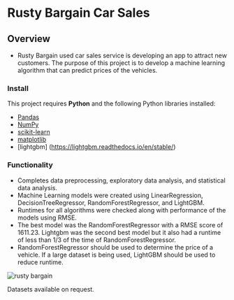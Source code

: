 # Rusty Bargain Car Sales

## Overview

* Rusty Bargain used car sales service is developing an app to attract new customers. The purpose of this project is to develop a machine learning algorithm that can predict prices of the vehicles.

### Install

This project requires **Python** and the following Python libraries installed:

- [Pandas](http://pandas.pydata.org/)
- [NumPy](http://www.numpy.org/)
- [scikit-learn](http://scikit-learn.org/stable/)
- [matplotlib](http://matplotlib.org/)
- [lightgbm] (https://lightgbm.readthedocs.io/en/stable/)

### Functionality

* Completes data preprocessing, exploratory data analysis, and statistical data analysis.
* Machine Learning models were created using LinearRegression, DecisionTreeRegressor, RandomForestRegressor, and LightGBM.
* Runtimes for all algorithms were checked along with performance of the models using RMSE.
* The best model was the RandomForestRegressor with a RMSE score of 1611.23. Lightgbm was the second best model but it also had a runtime of less than 1/3 of the time of RandomForestRegressor.
* RandomForestRegressor should be used to determine the price of a vehicle. If a large dataset is being used, LightGBM should be used to reduce runtime.

![rusty bargain](https://github.com/Bidesh-Ghosh/Data_Projects_TripleTen/assets/152648624/16d683d9-df25-4a4e-94e9-7311308dd186)

Datasets available on request.
